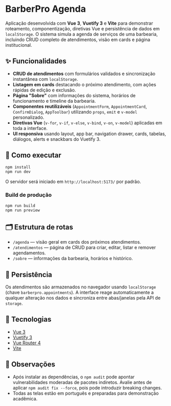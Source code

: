 # BarberPro Agenda

Aplicação desenvolvida com **Vue 3**, **Vuetify 3** e **Vite** para demonstrar roteamento, componentização, diretivas Vue e persistência de dados em `localStorage`. O sistema simula a agenda de serviços de uma barbearia, incluindo CRUD completo de atendimentos, visão em cards e página institucional.

## ✨ Funcionalidades

- **CRUD de atendimentos** com formulários validados e sincronização instantânea com `localStorage`.
- **Listagem em cards** destacando o próximo atendimento, com ações rápidas de edição e exclusão.
- **Página "Sobre"** com informações do sistema, horários de funcionamento e timeline da barbearia.
- **Componentes reutilizáveis** (`AppointmentForm`, `AppointmentCard`, `ConfirmDialog`, `AppToolbar`) utilizando `props`, `emit` e `v-model` personalizado.
- **Diretivas Vue** (`v-for`, `v-if`, `v-else`, `v-bind`, `v-on`, `v-model`) aplicadas em toda a interface.
- **UI responsiva** usando layout, app bar, navigation drawer, cards, tabelas, diálogos, alerts e snackbars do Vuetify 3.

## 🚀 Como executar

```bash
npm install
npm run dev
```

O servidor será iniciado em `http://localhost:5173/` por padrão.

### Build de produção

```bash
npm run build
npm run preview
```

## 🗂️ Estrutura de rotas

- `/agenda` — visão geral em cards dos próximos atendimentos.
- `/atendimentos` — página de CRUD para criar, editar, listar e remover agendamentos.
- `/sobre` — informações da barbearia, horários e histórico.

## 🧠 Persistência

Os atendimentos são armazenados no navegador usando `localStorage` (chave `barberpro.appointments`). A interface reage automaticamente a qualquer alteração nos dados e sincroniza entre abas/janelas pela API de `storage`.

## 🔧 Tecnologias

- [Vue 3](https://vuejs.org/)
- [Vuetify 3](https://next.vuetifyjs.com/)
- [Vue Router 4](https://router.vuejs.org/)
- [Vite](https://vitejs.dev/)

## 📝 Observações

- Após instalar as dependências, o `npm audit` pode apontar vulnerabilidades moderadas de pacotes indiretos. Avalie antes de aplicar `npm audit fix --force`, pois pode introduzir breaking changes.
- Todas as telas estão em português e preparadas para demonstração acadêmica.
